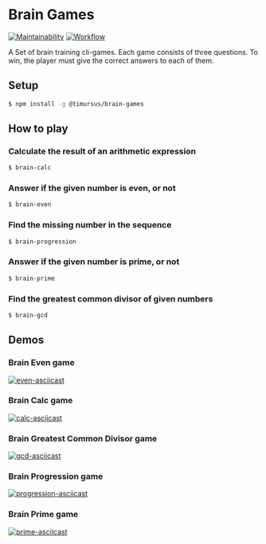 # Brain Games 
[![Maintainability](https://api.codeclimate.com/v1/badges/596d7302d0fa53f61ae1/maintainability)](https://codeclimate.com/github/timursus/frontend-project-lvl1/maintainability)
[![Workflow](https://github.com/timursus/frontend-project-lvl1/workflows/Node%20CI/badge.svg)](https://github.com/timursus/frontend-project-lvl1/actions)

A Set of brain training cli-games. Each game consists of three questions. To win, the player must give the correct answers to each of them.

## Setup
```sh
$ npm install -g @timursus/brain-games
```

## How to play
### Сalculate the result of an arithmetic expression
```sh
$ brain-calc
```
### Answer if the given number is even, or not
```sh
$ brain-even
```
### Find the missing number in the sequence
```sh
$ brain-progression
```
### Answer if the given number is prime, or not
```sh
$ brain-prime
```
### Find the greatest common divisor of given numbers
```sh
$ brain-gcd
```

## Demos
### Brain Even game
[![even-asciicast](https://asciinema.org/a/J1tUXXVE58NfQytKvSNUhJTEv.svg)](https://asciinema.org/a/J1tUXXVE58NfQytKvSNUhJTEv)

### Brain Calc game
[![calc-asciicast](https://asciinema.org/a/hcyhwNRCgUZPk1cEquO13Iu1G.svg)](https://asciinema.org/a/hcyhwNRCgUZPk1cEquO13Iu1G)

### Brain Greatest Common Divisor game
[![gcd-asciicast](https://asciinema.org/a/KFU3OsT7WN5JjW5XDdOR26Beo.svg)](https://asciinema.org/a/KFU3OsT7WN5JjW5XDdOR26Beo)

### Brain Progression game
[![progression-asciicast](https://asciinema.org/a/t4XXp8S2xOi20v6vqpRciD8AK.svg)](https://asciinema.org/a/t4XXp8S2xOi20v6vqpRciD8AK)

### Brain Prime game
[![prime-asciicast](https://asciinema.org/a/LvE5nKqkxSzUjMb8YOtDERf3r.svg)](https://asciinema.org/a/LvE5nKqkxSzUjMb8YOtDERf3r)